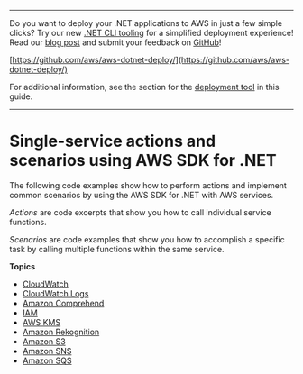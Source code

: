 --------

Do you want to deploy your \.NET applications to AWS in just a few simple clicks? Try our new [\.NET CLI tooling](https://www.nuget.org/packages/AWS.Deploy.CLI/) for a simplified deployment experience\! Read our [blog post](https://aws.amazon.com/blogs/developer/reimagining-the-aws-net-deployment-experience/) and submit your feedback on [GitHub](https://github.com/aws/aws-dotnet-deploy)\!

 [https://github.com/aws/aws-dotnet-deploy/](https://github.com/aws/aws-dotnet-deploy/)

For additional information, see the section for the [deployment tool](https://docs.aws.amazon.com/sdk-for-net/v3/developer-guide/deployment-tool.html) in this guide\.

--------

# Single\-service actions and scenarios using AWS SDK for \.NET<a name="csharp_code_examples_categorized"></a>

The following code examples show how to perform actions and implement common scenarios by using the AWS SDK for \.NET with AWS services\.

*Actions* are code excerpts that show you how to call individual service functions\.

*Scenarios* are code examples that show you how to accomplish a specific task by calling multiple functions within the same service\.

**Topics**
+ [CloudWatch](csharp_cloudwatch_code_examples.md)
+ [CloudWatch Logs](csharp_cloudwatch-logs_code_examples.md)
+ [Amazon Comprehend](csharp_comprehend_code_examples.md)
+ [IAM](csharp_iam_code_examples.md)
+ [AWS KMS](csharp_kms_code_examples.md)
+ [Amazon Rekognition](csharp_rekognition_code_examples.md)
+ [Amazon S3](csharp_s3_code_examples.md)
+ [Amazon SNS](csharp_sns_code_examples.md)
+ [Amazon SQS](csharp_sqs_code_examples.md)